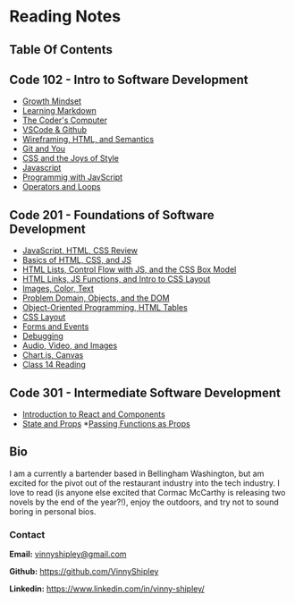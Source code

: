 # Reading Notes

## **Table Of Contents**

## Code 102 - Intro to Software Development

* [Growth Mindset](102ReadingNotes/growthmind.md)
* [Learning Markdown](102ReadingNotes/class01.md)
* [The Coder's Computer](102ReadingNotes/class02.md)
* [VSCode & Github](102ReadingNotes/gitlearn.md)
* [Wireframing, HTML, and Semantics](102ReadingNotes/class04.md)
* [Git and You](102ReadingNotes/read03.md)
* [CSS and the Joys of Style](102ReadingNotes/read05.md)
* [Javascript](102ReadingNotes/read06.md)
* [Programmig with JavScript](102ReadingNotes/read07.md)
* [Operators and Loops](102ReadingNotes/read08.md)

## Code 201 - Foundations of Software Development

* [JavaScript, HTML, CSS Review](201ReadingNotes/class-01.md)
* [Basics of HTML, CSS, and JS](201ReadingNotes/class-02.md)
* [HTML Lists, Control Flow with JS, and the CSS Box Model](201ReadingNotes/class-03.md)
* [HTML Links, JS Functions, and Intro to CSS Layout](201ReadingNotes/class-04.md)
* [Images, Color, Text](201ReadingNotes/class-05.md)
* [Problem Domain, Objects, and the DOM](201ReadingNotes/class-06.md)
* [Object-Oriented Programming, HTML Tables](201ReadingNotes/class-07.md)
* [CSS Layout](201ReadingNotes/class-08.md)
* [Forms and Events](201ReadingNotes/class-09.md)
* [Debugging](201ReadingNotes/class-10.md)
* [Audio, Video, and Images](201ReadingNotes/class-11.md)
* [Chart.js, Canvas](201ReadingNotes/class-12.md)
* [Class 14 Reading](201ReadingNotes/class-14.md)

## Code 301 - Intermediate Software Development

* [Introduction to React and Components](301/class01.md)
* [State and Props](301/class02.md)
*[Passing Functions as Props](301/class03.md)

## Bio

I am a currently a bartender based in Bellingham Washington, but am excited for the pivot out of the restaurant industry into the tech industry. I love to read (is anyone else excited that Cormac McCarthy is releasing two novels by the end of the year?!), enjoy the outdoors, and try not to sound boring in personal bios.

### Contact

**Email:** vinnyshipley@gmail.com

**Github:** https://github.com/VinnyShipley

**Linkedin:** https://www.linkedin.com/in/vinny-shipley/
